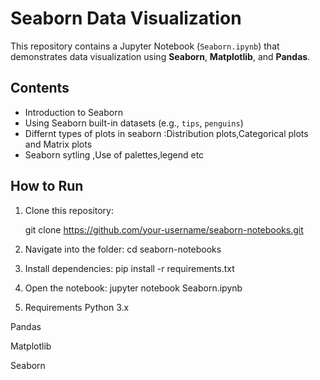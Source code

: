 # Seaborn Data Visualization

This repository contains a Jupyter Notebook (`Seaborn.ipynb`) that demonstrates data visualization using **Seaborn**, **Matplotlib**, and **Pandas**.

## Contents
- Introduction to Seaborn
- Using Seaborn built-in datasets (e.g., `tips`, `penguins`)
- Differnt types of plots in seaborn :Distribution plots,Categorical plots and Matrix plots
- Seaborn sytling ,Use of palettes,legend etc

## How to Run
1. Clone this repository:
   
   git clone https://github.com/your-username/seaborn-notebooks.git
2. Navigate into the folder:
     cd seaborn-notebooks
3. Install dependencies:
      pip install -r requirements.txt
4. Open the notebook:
      jupyter notebook Seaborn.ipynb
5. Requirements
Python 3.x

Pandas

Matplotlib

Seaborn